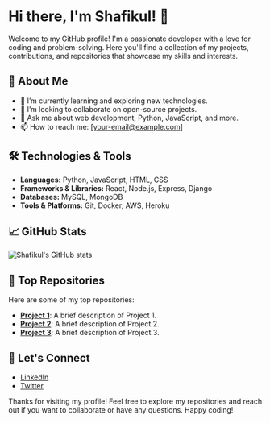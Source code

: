 # Hi there, I'm Shafikul! 👋

Welcome to my GitHub profile! I'm a passionate developer with a love for coding and problem-solving. Here you'll find a collection of my projects, contributions, and repositories that showcase my skills and interests.

## 🚀 About Me

- 🌱 I’m currently learning and exploring new technologies.
- 👯 I’m looking to collaborate on open-source projects.
- 💬 Ask me about web development, Python, JavaScript, and more.
- 📫 How to reach me: [your-email@example.com]

## 🛠️ Technologies & Tools

- **Languages:** Python, JavaScript, HTML, CSS
- **Frameworks & Libraries:** React, Node.js, Express, Django
- **Databases:** MySQL, MongoDB
- **Tools & Platforms:** Git, Docker, AWS, Heroku

## 📈 GitHub Stats

![Shafikul's GitHub stats](https://github-readme-stats.vercel.app/api?username=shafikul-office-git&show_icons=true&theme=radical)

## 📂 Top Repositories

Here are some of my top repositories:

- [**Project 1**](https://github.com/shafikul-office-git/project-1): A brief description of Project 1.
- [**Project 2**](https://github.com/shafikul-office-git/project-2): A brief description of Project 2.
- [**Project 3**](https://github.com/shafikul-office-git/project-3): A brief description of Project 3.

## 🤝 Let's Connect

- [LinkedIn](https://www.linkedin.com/in/your-linkedin-profile)
- [Twitter](https://twitter.com/your-twitter-handle)

Thanks for visiting my profile! Feel free to explore my repositories and reach out if you want to collaborate or have any questions. Happy coding!

